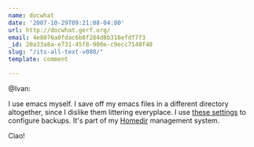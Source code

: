 ```yaml
---
name: docwhat
date: '2007-10-29T09:21:08-04:00'
url: http://docwhat.gerf.org/
email: 4e8076a0fdac6b8f284d8b316efdf7f3
_id: 20a33a8a-e731-45f8-900e-c9ecc7148f40
slug: "/its-all-text-v080/"
template: comment

---
```


@Ivan:

  I use emacs myself.  I save off my emacs files in a different directory altogether, since I dislike them littering everyplace.  I use <a href="http://trac.gerf.org/homedir/browser/trunk/packages/emacs-base/.emacs.d/common/backups.el" rel="nofollow">these settings</a> to configure backups.  It's part of my <a href="http://trac.gerf.org/homedir/" rel="nofollow">Homedir</a> management system.

Ciao!
